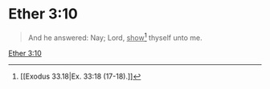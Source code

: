 # Ether 3:10

> And he answered: Nay; Lord, <u>show</u>[^a] thyself unto me.

[Ether 3:10](https://www.churchofjesuschrist.org/study/scriptures/bofm/ether/3?lang=eng&id=p10#p10)


[^a]: [[Exodus 33.18|Ex. 33:18 (17-18).]]
